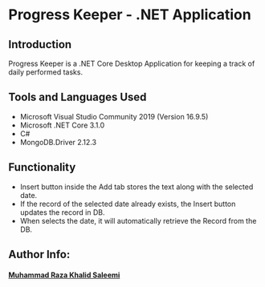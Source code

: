# Progress Keeper - .NET Application
## Introduction
Progress Keeper is a .NET Core Desktop Application for keeping a track of daily performed tasks.

## Tools and Languages Used
- Microsoft Visual Studio Community 2019 (Version 16.9.5)
- Microsoft .NET Core 3.1.0
- C#
- MongoDB.Driver 2.12.3

## Functionality
- Insert button inside the Add tab stores the text along with the selected date.
- If the record of the selected date already exists, the Insert button updates the record in DB.
- When selects the date, it will automatically retrieve the Record from the DB.

## Author Info:
#### [Muhammad Raza Khalid Saleemi](https://www.linkedin.com/in/muhammad-raza-khalid-saleemi/)

